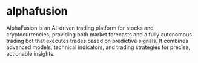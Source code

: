 # alphafusion
AlphaFusion is an AI-driven trading platform for stocks and cryptocurrencies, providing both market forecasts and a fully autonomous trading bot that executes trades based on predictive signals. It combines advanced models, technical indicators, and trading strategies for precise, actionable insights.
